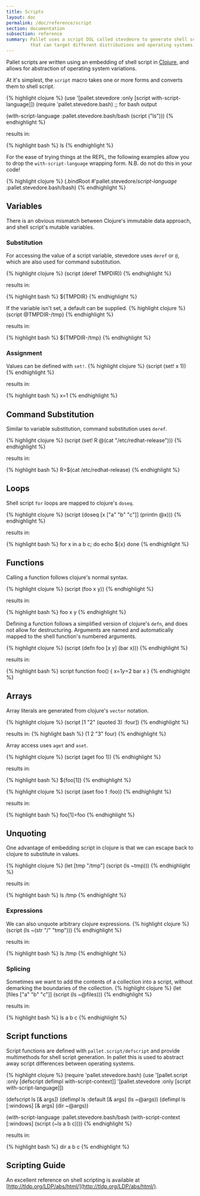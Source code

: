 ```yaml
---
title: Scripts
layout: doc
permalink: /doc/reference/script
section: documentation
subsection: reference
summary: Pallet uses a script DSL called stevdeore to generate shell scripts
         that can target different distributions and operating systems.
---
```


Pallet scripts are written using an embedding of shell script in
[Clojure](http://clojure.org), and allows for abstraction of operating system
variations.

At it's simplest, the `script` macro takes one or more forms and converts them
to shell script.

{% highlight clojure %}
(use '[pallet.stevedore :only [script with-script-language]])
(require 'pallet.stevedore.bash) ;; for bash output

(with-script-language :pallet.stevedore.bash/bash
  (script
    ("ls")))
{% endhighlight %}

results in:

{% highlight bash %}
ls
{% endhighlight %}

For the ease of trying things at the REPL, the following examples allow you to drop
the `with-script-language` wrapping form. N.B. do not do this in your code!

{% highlight clojure %}
(.bindRoot #'pallet.stevedore/*script-language* :pallet.stevedore.bash/bash)
{% endhighlight %}

## Variables
There is an obvious mismatch between Clojure's immutable data approach, and
shell script's mutable variables.

### Substitution
For accessing the value of a script variable, stevedore uses `deref` or `@`, which
are also used for command substitution.

{% highlight clojure %}
(script (deref TMPDIR))
{% endhighlight %}

results in:

{% highlight bash %}
${TMPDIR}
{% endhighlight %}

If the variable isn't set, a default can be supplied.
{% highlight clojure %}
(script @TMPDIR-/tmp)
{% endhighlight %}

results in:

{% highlight bash %}
${TMPDIR-/tmp}
{% endhighlight %}


### Assignment
Values can be defined with `set!`.
{% highlight clojure %}
(script (set! x 1))
{% endhighlight %}

results in:

{% highlight bash %}
x=1
{% endhighlight %}


## Command Substitution

Similar to variable substitution, command substitution uses `deref`.

{% highlight clojure %}
(script (set! R @(cat "/etc/redhat-release")))
{% endhighlight %}

results in:

{% highlight bash %}
R=$(cat /etc/redhat-release)
{% endhighlight %}

## Loops
Shell script `for` loops are mapped to clojure's `doseq`.

{% highlight clojure %}
(script
 (doseq [x ["a" "b" "c"]]
   (println @x)))
{% endhighlight %}

results in:

{% highlight bash %}
for x in a b c; do
  echo ${x}
done
{% endhighlight %}

## Functions

Calling a function follows clojure's normal syntax.

{% highlight clojure %}
(script (foo x y))
{% endhighlight %}

 results in:

{% highlight bash %}
foo x y
{% endhighlight %}

Defining a function follows a simplified version of clojure's `defn`, and does
not allow for destructuring. Arguments are named and automatically mapped to the
shell function's numbered arguments.

{% highlight clojure %}
(script (defn foo [x y] (bar x)))
{% endhighlight %}

results in:

{% highlight bash %}
script function foo() {
  x=$1
  y=$2
  bar x
}
{% endhighlight %}

## Arrays

Array literals are generated from clojure's `vector` notation.

{% highlight clojure %}
(script [1 "2" (quoted 3) :four])
{% endhighlight %}

results in:
{% highlight bash %}
(1 2 "3" four)
{% endhighlight %}

Array access uses `aget` and `aset`.

{% highlight clojure %}
(script (aget foo 1))
{% endhighlight %}

results in:

{% highlight bash %}
${foo[1]}
{% endhighlight %}

{% highlight clojure %}
(script (aset foo 1 :foo))
{% endhighlight %}

results in:

{% highlight bash %}
foo[1]=foo
{% endhighlight %}

## Unquoting

One advantage of embedding script in clojure is that we can escape back to
clojure to substitute in values.

{% highlight clojure %}
(let [tmp "/tmp"]
  (script (ls ~tmp)))
{% endhighlight %}

results in:

{% highlight bash %}
ls /tmp
{% endhighlight %}

### Expressions
We can also unquote arbitrary clojure expressions.
{% highlight clojure %}
(script (ls ~(str "/" "tmp")))
{% endhighlight %}

results in:

{% highlight bash %}
ls /tmp
{% endhighlight %}

### Splicing
Sometimes we want to add the contents of a collection into a script, without
demarking the boundaries of the collection.
{% highlight clojure %}
(let [files ["a" "b" "c"]]
  (script (ls ~@files)))
{% endhighlight %}

results in:

{% highlight bash %}
ls a b c
{% endhighlight %}

## Script functions

Script functions are defined with `pallet.script/defscript` and provide multimethods
for shell script generation.  In pallet this is used to abstract away script
differences between operating systems.

{% highlight clojure %}
(require
 'pallet.stevedore.bash)
(use
 '[pallet.script :only [defscript defimpl with-script-context]]
 '[pallet.stevedore :only [script with-script-language]])

(defscript ls [& args])
(defimpl ls :default [& args]
  (ls ~@args))
(defimpl ls [:windows] [& args]
  (dir ~@args))

(with-script-language :pallet.stevedore.bash/bash
  (with-script-context [:windows]
    (script (~ls a b c))))
{% endhighlight %}

results in:

{% highlight bash %}
dir a b c
{% endhighlight %}

## Scripting Guide

An excellent reference on shell scripting is available at
[http://tldp.org/LDP/abs/html/](http://tldp.org/LDP/abs/html/).
